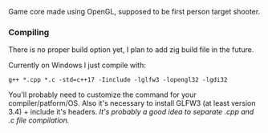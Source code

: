Game core made using OpenGL, supposed to be first person target shooter.

### Compiling
There is no proper build option yet, I plan to add zig build file in the future.

Currently on Windows I just compile with:
```
g++ *.cpp *.c -std=c++17 -Iinclude -lglfw3 -lopengl32 -lgdi32
```
You'll probably need to customize the command for your compiler/patform/OS. Also it's necessary to install GLFW3 (at least version 3.4) + include it's headers.
_It's probably a good idea to separate .cpp and .c file compilation._
